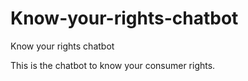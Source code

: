 # Know-your-rights-chatbot
Know your rights chatbot


This is the chatbot to know your consumer rights.
